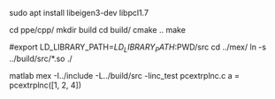 
sudo apt install libeigen3-dev libpcl1.7

cd ppe/cpp/
mkdir build
cd build/
cmake ..
make

#export LD_LIBRARY_PATH=$LD_LIBRARY_PATH:$PWD/src
cd ../mex/
ln -s ../build/src/*.so ./

matlab
mex -I../include -L../build/src -linc_test pcextrplnc.c
a = pcextrplnc([1, 2, 4])
